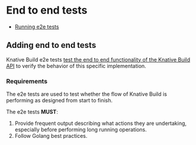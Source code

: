 # End to end tests

- [Running e2e tests](../README.md#running-e2e-tests)

## Adding end to end tests

Knative Build e2e tests
[test the end to end functionality of the Knative Build API](#requirements) to
verify the behavior of this specific implementation.

### Requirements

The e2e tests are used to test whether the flow of Knative Build is performing
as designed from start to finish.

The e2e tests **MUST**:

1. Provide frequent output describing what actions they are undertaking,
   especially before performing long running operations.
2. Follow Golang best practices.
